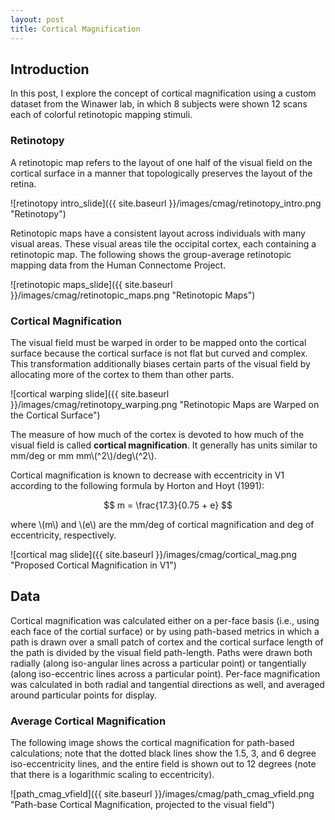 ```yaml
---
layout: post
title: Cortical Magnification
---
```


## Introduction

In this post, I explore the concept of cortical magnification using a custom dataset from the
Winawer lab, in which 8 subjects were shown 12 scans each of colorful retinotopic mapping stimuli.

### Retinotopy

A retinotopic map refers to the layout of one half of the visual field on the cortical surface in a
manner that topologically preserves the layout of the retina. 

![retinotopy intro_slide]({{ site.baseurl }}/images/cmag/retinotopy_intro.png "Retinotopy")

Retinotopic maps have a consistent layout across individuals with many visual areas. These visual
areas tile the occipital cortex, each containing a retinotopic map. The following shows the
group-average retinotopic mapping data from the Human Connectome Project.

![retinotopic maps_slide]({{ site.baseurl }}/images/cmag/retinotopic_maps.png "Retinotopic Maps")


### Cortical Magnification

The visual field must be warped in order to be mapped onto the cortical surface because the cortical
surface is not flat but curved and complex. This transformation additionally biases certain parts of
the visual field by allocating more of the cortex to them than other parts.

![cortical warping slide]({{ site.baseurl }}/images/cmag/retinotopy_warping.png "Retinotopic Maps
are Warped on the Cortical Surface")

The measure of how much of the cortex is devoted to how much of the visual field is called
**cortical magnification**. It generally has units similar to mm/deg or mm mm\\(^2\\)/deg\\(^2\\).

Cortical magnification is known to decrease with eccentricity in V1 according to the following
formula by Horton and Hoyt (1991):

$$ m = \frac{17.3}{0.75 + e} $$

where \\(m\\) and \\(e\\) are the mm/deg of cortical magnification and deg of eccentricity,
respectively.

![cortical mag slide]({{ site.baseurl }}/images/cmag/cortical_mag.png "Proposed Cortical
Magnification in V1")


## Data

Cortical magnification was calculated either on a per-face basis (i.e., using each face of the
cortial surface) or by using path-based metrics in which a path is drawn over a small patch of
cortex and the cortical surface length of the path is divided by the visual field path-length. Paths
were drawn both radially (along iso-angular lines across a particular point) or tangentially (along
iso-eccentric lines across a particular point). Per-face magnification was calculated in both
radial and tangential directions as well, and averaged around particular points for display.

### Average Cortical Magnification

The following image shows the cortical magnification for path-based calculations; note that the
dotted black lines show the 1.5, 3, and 6 degree iso-eccentricity lines, and the entire field is
shown out to 12 degrees (note that there is a logarithmic scaling to eccentricity).

![path_cmag_vfield]({{ site.baseurl }}/images/cmag/path_cmag_vfield.png "Path-base Cortical
Magnification, projected to the visual field")




